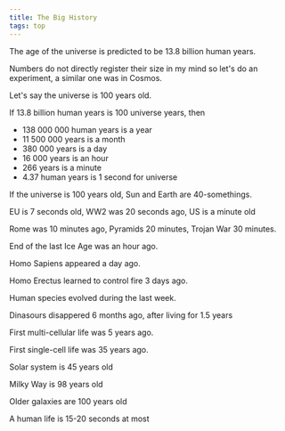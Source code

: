 ```yaml
---
title: The Big History
tags: top 
---
```


The age of the universe is predicted to be 13.8 billion human years. 

Numbers do not directly register their size in my mind so let's do an experiment, a similar one was in Cosmos. 

Let's say the universe is 100 years old. 

If 13.8 billion human years is 100 universe years, then 
- 138 000 000 human years is a year
- 11 500 000 years is a month 
- 380 000 years is a day
- 16 000 years is an hour
- 266 years is a minute 
- 4.37 human years is 1 second for universe

If the universe is 100 years old, Sun and Earth are 40-somethings. 

EU is 7 seconds old, WW2 was 20 seconds ago, US is a minute old 

Rome was 10 minutes ago, Pyramids 20 minutes, Trojan War 30 minutes. 

End of the last Ice Age was an hour ago. 

Homo Sapiens appeared a day ago. 

Homo Erectus learned to control fire 3 days ago. 

Human species evolved during the last week. 

Dinasours disappered 6 months ago, after living for 1.5 years 

First multi-cellular life was 5 years ago. 

First single-cell life was 35 years ago. 

Solar system is 45 years old 

Milky Way is 98 years old    

Older galaxies are 100 years old 

A human life is 15-20 seconds at most 
